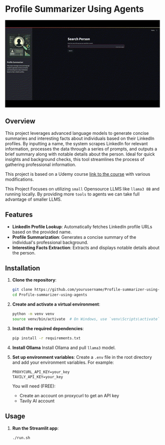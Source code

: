 # Profile Summarizer Using Agents
<div align="center">
  <img src="pics/demo.gif" alt="Demo" width="600"/>
</div>

## Overview

This project leverages advanced language models to generate concise summaries and interesting facts about individuals based on their LinkedIn profiles. By inputting a name, the system scrapes LinkedIn for relevant information, processes the data through a series of prompts, and outputs a brief summary along with notable details about the person. Ideal for quick insights and background checks, this tool streamlines the process of gathering professional information.

This project is based on a Udemy course [link to the course](https://www.udemy.com/course/langchain/?couponCode=MTST7102224B2) with various modifications.

This Project Focuses on utilizing `small` Opensource LLMS like `llama3 8B` and running locally. By providing more `tools` to agents we can take full advantage of smaller LLMS.

## Features

- **LinkedIn Profile Lookup**: Automatically fetches LinkedIn profile URLs based on the provided name.
- **Profile Summarization**: Generates a concise summary of the individual's professional background.
- **Interesting Facts Extraction**: Extracts and displays notable details about the person.

## Installation

1. **Clone the repository**:
    ```sh
    git clone https://github.com/yourusername/Profile-summarizer-using-agents.git
    cd Profile-summarizer-using-agents
    ```

2. **Create and activate a virtual environment**:
    ```sh
    python -m venv venv
    source venv/bin/activate  # On Windows, use `venv\Scripts\activate`
    ```

3. **Install the required dependencies**:
    ```sh
    pip install -r requirements.txt
    ```

4. **Install Ollama**
    Install Ollama and pull `llama3` model.

5. **Set up environment variables**:
    Create a `.env` file in the root directory and add your environment variables. For example:
    ```env
    PROXYCURL_API_KEY=your_key
    TAVILY_API_KEY=your_key
    ```
    You will need (FREE):
    * Create an account on proxycurl to get an API key
    * Tavily AI account
## Usage

1. **Run the Streamlit app**:
    ```sh
    ./run.sh
    ```
